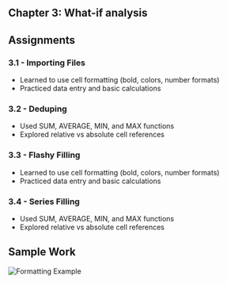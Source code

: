 ## Chapter 3: What-if analysis

## Assignments
### 3.1 - Importing Files
- Learned to use cell formatting (bold, colors, number formats)
- Practiced data entry and basic calculations

### 3.2 - Deduping
- Used SUM, AVERAGE, MIN, and MAX functions
- Explored relative vs absolute cell references

### 3.3 - Flashy Filling
- Learned to use cell formatting (bold, colors, number formats)
- Practiced data entry and basic calculations

### 3.4 - Series Filling
- Used SUM, AVERAGE, MIN, and MAX functions
- Explored relative vs absolute cell references

## Sample Work
![Formatting Example](./screenshots/formatting_example.png)
